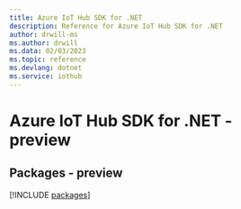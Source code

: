 ```yaml
---
title: Azure IoT Hub SDK for .NET
description: Reference for Azure IoT Hub SDK for .NET
author: drwill-ms
ms.author: drwill
ms.data: 02/03/2023
ms.topic: reference
ms.devlang: dotnet
ms.service: iothub
---
```

# Azure IoT Hub SDK for .NET - preview
## Packages - preview
[!INCLUDE [packages](iot-hub-index.md)]